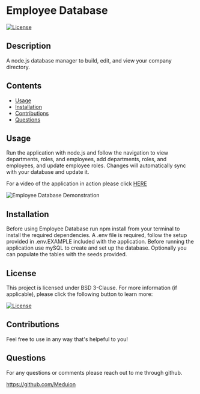 # Employee Database

  [![License](https://img.shields.io/badge/License-BSD_3--Clause-blue.svg)](https://opensource.org/licenses/BSD-3-Clause)

  ## Description

  A node.js database manager to build, edit, and view your company directory.

  ## Contents
  
  - [Usage](#usage)
  - [Installation](#installation)
  - [Contributions](#contributions)
  - [Questions](#questions)

  ## Usage

  Run the application with node.js and follow the navigation to view departments, roles, and employees, add departments, roles, and employees, and update employee      roles. Changes will automatically sync with your database and update it.
  
  For a video of the application in action please click [HERE]([https://www.genome.gov/](https://drive.google.com/drive/folders/1u1m2TAGNfRo7iAYHfOjOpzRrKp3B_D7a))

![Employee Database Demonstration](./images/employeedatabase.jpg)

  ## Installation
  
  Before using Employee Database run npm install from your terminal to install the required dependencies. A .env file is required, follow the setup provided in .env.EXAMPLE included with the application. Before running the application use mySQL to create and set up the database. Optionally you can populate the tables with the seeds provided.

  ## License

  This project is licensed under BSD 3-Clause. For more information (if applicable), please click the following button to learn more:

  [![License](https://img.shields.io/badge/License-BSD_3--Clause-blue.svg)](https://opensource.org/licenses/BSD-3-Clause)

  ## Contributions
  
  Feel free to use in any way that's helpeful to you!

  

  ## Questions
  
  For any questions or comments please reach out to me through github.
  
  https://github.com/Meduion

